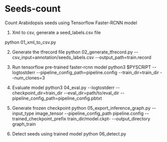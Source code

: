 # Seeds-count
Count Arabidopsis seeds using Tensorflow Faster-RCNN model
1. Xml to csv, generate a seed_labels.csv file

python 01_xml_to_csv.py

2. Generate the tfrecord file
 python 02_generate_tfrecord.py --csv_input=annotation/seeds_labels.csv  --output_path=train.record

3. Run tensorflow pre-trained faster-rcnn model
 python3 $PYSCRIPT --logtostderr --pipeline_config_path=pipeline.config --train_dir=train_dir --num_clones=3

4. Evaluate model
 python3 04_eval.py --logtostderr --checkpoint_dir=train_dir --eval_dir=path/to/eval_dir --pipeline_config_path=pipeline_config.pbtxt

5. Generate frozen checkpoint
 python 05_export_inference_graph.py --input_type image_tensor --pipeline_config_path pipeline.config --trained_checkpoint_prefix train_dir/model.ckpt- --output_directory graph_train

6. Detect seeds using trained model
 python 06_detect.py
